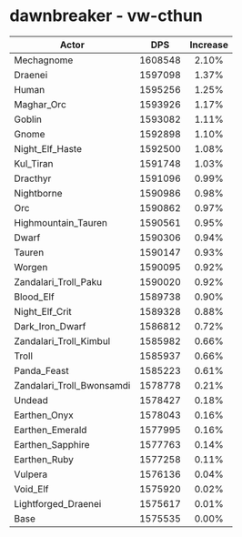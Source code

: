 # dawnbreaker - vw-cthun
| Actor | DPS | Increase |
|---|:---:|:---:|
|Mechagnome|1608548|2.10%|
|Draenei|1597098|1.37%|
|Human|1595256|1.25%|
|Maghar_Orc|1593926|1.17%|
|Goblin|1593082|1.11%|
|Gnome|1592898|1.10%|
|Night_Elf_Haste|1592500|1.08%|
|Kul_Tiran|1591748|1.03%|
|Dracthyr|1591096|0.99%|
|Nightborne|1590986|0.98%|
|Orc|1590862|0.97%|
|Highmountain_Tauren|1590561|0.95%|
|Dwarf|1590306|0.94%|
|Tauren|1590147|0.93%|
|Worgen|1590095|0.92%|
|Zandalari_Troll_Paku|1590020|0.92%|
|Blood_Elf|1589738|0.90%|
|Night_Elf_Crit|1589328|0.88%|
|Dark_Iron_Dwarf|1586812|0.72%|
|Zandalari_Troll_Kimbul|1585982|0.66%|
|Troll|1585937|0.66%|
|Panda_Feast|1585223|0.61%|
|Zandalari_Troll_Bwonsamdi|1578778|0.21%|
|Undead|1578427|0.18%|
|Earthen_Onyx|1578043|0.16%|
|Earthen_Emerald|1577995|0.16%|
|Earthen_Sapphire|1577763|0.14%|
|Earthen_Ruby|1577258|0.11%|
|Vulpera|1576136|0.04%|
|Void_Elf|1575920|0.02%|
|Lightforged_Draenei|1575617|0.01%|
|Base|1575535|0.00%|
